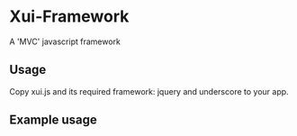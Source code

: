 # Xui-Framework

A 'MVC' javascript framework

## Usage

Copy xui.js and its required framework: jquery and underscore to your app.
    
## Example usage